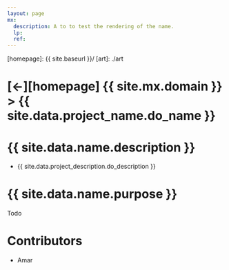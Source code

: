 ```yaml
---
layout: page
mx:
  description: A to to test the rendering of the name.
  lp:
  ref:
---
```



[//]: #(Reference)
[homepage]:   {{ site.baseurl }}/
[art]:        ./art

# [&larr;][homepage] {{ site.mx.domain }} > {{ site.data.project_name.do_name }}
# {{ site.data.name.description }}
- {{ site.data.project_description.do_description }}

# {{ site.data.name.purpose }}
Todo


# Contributors
- Amar

